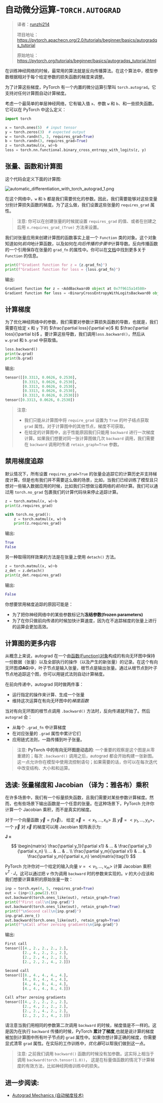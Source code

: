 # 自动微分运算-`TORCH.AUTOGRAD`

> 译者：[runzhi214](https://github.com/runzhi214)
>
> 项目地址：<https://pytorch.apachecn.org/2.0/tutorials/beginner/basics/autogradqs_tutorial>
>
> 原始地址：<https://pytorch.org/tutorials/beginner/basics/autogradqs_tutorial.html>

在训练神经网络的时候，最常用的算法就是反向传播算法。在这个算法中，模型参数根据相对于每个给定参数的损失函数的梯度来调整。

为了计算这些梯度，PyTorch 有一个内置的微分运算引擎叫 `torch.autograd`。它支持对任何计算图自动计算梯度。

考虑一个最简单的单层神经网络，它有输入值 `x`、参数 `w` 和 `b`、和一些损失函数。它可以在 PyTorch 中这么定义：

```py
import torch

x = torch.ones(5)  # input tensor
y = torch.zeros(3)  # expected output
w = torch.randn(5, 3, requires_grad=True)
b = torch.randn(3, requires_grad=True)
z = torch.matmul(x, w)+b
loss = torch.nn.functional.binary_cross_entropy_with_logits(z, y)
```

## 张量、函数和计算图

这个代码会定义下面的计算图:

![automatic_differentiation_with_torch_autograd_1.png](../../../img/automatic_differentiation_with_torch_autograd_1.png)

在这个网络中，`w` 和 `b` 都是我们需要优化的参数。因此，我们需要能够对这些变量分别计算损失函数的梯度。为了这么做，我们设置这些张量的 `requires_grad` 属性。

> 注意:
> 你可以在创建张量的时候就设置 `requires_grad` 的值、或者在创建之后用 `x.requires_grad_(True)` 方法来设置。

我们对张量应用来创建计算图的函数事实上是一个 `Function` 类的对象。这个对象知道如何*前向*地计算函数，以及如何在*向后传播的步骤中*计算导数。反向传播函数的一个引用保存在张量的 `grad_fn` 的属性中。你可以在[文档](https://pytorch.org/docs/stable/autograd.html#function)中找到更多关于 `Function` 的信息。

```py
print(f"Gradient function for z = {z.grad_fn}")
print(f"Gradient function for loss = {loss.grad_fn}")
```

输出:

```py
Gradient function for z = <AddBackward0 object at 0x7f9615a14580>
Gradient function for loss = <BinaryCrossEntropyWithLogitsBackward0 object at 0x7f9615a14bb0>
```

## 计算梯度

为了优化神经网络中的参数，我们需要对参数计算损失函数的导数，也就是，我们需要在给定 `x` 和 `y` 下的 $\frac{\partial loss}{\partial w}$ 和 $\frac{\partial loss}{\partial b}$ 。要计算这些导数，我们调用`loss.backward()`，然后从 `w.grad` 和 `b.grad` 中获取值。

```py
loss.backward()
print(w.grad)
print(b.grad)
```

输出:

```py
tensor([[0.3313, 0.0626, 0.2530],
        [0.3313, 0.0626, 0.2530],
        [0.3313, 0.0626, 0.2530],
        [0.3313, 0.0626, 0.2530],
        [0.3313, 0.0626, 0.2530]])
tensor([0.3313, 0.0626, 0.2530])
```

> 注意:
>
>* 我们只能从计算图中将 `require_grad` 设置为 `True` 的叶子结点获取 `grad` 属性。对于计算图中的其他节点，梯度不可获取。
>* 在给定的计算图中，出于性能原因我们只能用 `backward` 进行一次梯度计算。如果我们想要对同一张计算图做几次 `backward` 调用，我们需要在 `backward` 调用时传递 `retain_graph=True` 参数。

## 禁用梯度追踪

默认情况下，所有设置 `requires_grad=True` 的张量会追踪它的计算历史并支持梯度计算。但是也有我们并不需要这么做的场景，比如，当我们已经训练了模型且只想对一些输入数据应用的时候，比如我们只想做沿着网络的*前向*计算。我们可以通过用 `torch.no_grad` 包裹我们的计算代码块来停止追踪计算。

```py
z = torch.matmul(x, w)+b
print(z.requires_grad)

with torch.no_grad():
    z = torch.matmul(x, w)+b
    print(z.requires_grad)
```

输出:

```py
True
False
```

另一种取得同样效果的方法是在张量上使用 `detach()` 方法。

```py
z = torch.matmul(x, w)+b
z_det = z.detach()
print(z_det.requires_grad)
```

输出:

```py
False
```

你想要禁用梯度追踪的原因可能是：

- 为了把你神经网络中的某些参数标记为**冻结参数(frozen parameters)**
- 为了在你只做前向传递的时候加快计算速度，因为在不追踪梯度的张量上进行的运算会更加高效。

## 计算图的更多内容

从概念上来说，autograd 在一个由[函数(Function)对象](https://pytorch.org/docs/stable/autograd.html#torch.autograd.Function)构成的有向无环图中保持一份数据（张量）以及全部执行的操作（以及产生的新张量）的记录。在这个有向无环图(**DAG**)中，叶子节点是输入张量，根节点是输出张量。通过从根节点到叶子节点地追踪这个图，你可以用链式法则自动计算梯度。

在前向传递中，autograd 同时做两件事：

- 运行指定的操作来计算、生成一个张量
- 维持这次运算在有向无环图中的*梯度函数*

当对有向无环图的根节点调用 `.backward()` 方法时，反向传递就开始了。然后 `autograd` 会：

- 从每个 `.grad_fn` 中计算梯度
- 在对应张量的 `.grad` 属性中累计它们
- 应用链式法则，一路传播到叶子张量。

> 注意:
> **PyTorch 中的有向无环图是动态的**: 一个重要的观察是这个图是从零重建的；每次 `.backward()` 调用之后，autograd 都会开始构建一张新图。这一点允许你在模型中使用流控制语句；如果需要的话，你可以在每次迭代中改变结构、大小和和运算。

## 选读: 张量梯度和 Jacobian （译为：雅各布）乘积

在许多场景中，我们有一个标量损失函数，且我们需要对某些参数计算梯度。然而，也有些场景下输出函数是一个任意的张量。在这种场景下，PyTorch 允许你计算一个 Jacobian 乘积，而不是真实的梯度。

对于一个向量函数 $\vec y = f(\vec x)$， 给定 $\vec x = < x_1,...,x_n >$ 且 $\vec y = < y_1,...,y_n >$， 一个 $\vec y$ 对 $\vec x$ 的梯度可以用 Jacobian 矩阵表示为:

**J =**

$$
  \begin{matrix}
  \frac{\partial y_1}{\partial x1} & ... & \frac{\partial y_1}{\partial x_n} \\
  ... & ... & .. \\
  \frac{\partial y_m}{\partial x1} & ... & \frac{\partial y_m}{\partial x_n}
  \end{matrix}\tag{1}
$$

PyTorch 允许你对一个给定的输入向量 $v = < v_1,...,v_m >$ 计算 Jacobian 乘积 $v^T \cdot J$。这可以通过把 $v$ 作为调用 `backward` 时的参数来实现的。$v$ 的大小应该和我们想要计算乘积的原始张量一致：

```py
inp = torch.eye(4, 5, requires_grad=True)
out = (inp+1).pow(2).t()
out.backward(torch.ones_like(out), retain_graph=True)
print(f"First call\n{inp.grad}")
out.backward(torch.ones_like(out), retain_graph=True)
print(f"\nSecond call\n{inp.grad}")
inp.grad.zero_()
out.backward(torch.ones_like(out), retain_graph=True)
print(f"\nCall after zeroing gradients\n{inp.grad}")
```

输出:

```py
First call
tensor([[4., 2., 2., 2., 2.],
        [2., 4., 2., 2., 2.],
        [2., 2., 4., 2., 2.],
        [2., 2., 2., 4., 2.]])

Second call
tensor([[8., 4., 4., 4., 4.],
        [4., 8., 4., 4., 4.],
        [4., 4., 8., 4., 4.],
        [4., 4., 4., 8., 4.]])

Call after zeroing gradients
tensor([[4., 2., 2., 2., 2.],
        [2., 4., 2., 2., 2.],
        [2., 2., 4., 2., 2.],
        [2., 2., 2., 4., 2.]])
```

请注意当我们用相同的参数第二次调用 `backward` 的时候，梯度值是不一样的。这是因为在执行 `backward` 传播的时候，PyTorch **累计了梯度**,也就是说计算的梯度被加到计算图中所有叶子节点的 `grad` 属性中。如果你想计算正确的梯度，你需要显式清零 `grad` 属性。在实际的工作训练中，*优化器*可以帮我们做到这一点。

> 注意:
> 之前我们调用 `backward()` 函数的时候没有加参数。这实际上相当于调用 `backward(torch.tensor(1.0))`， 这是在标量值函数的情况下计算梯度的有效方法，比如神经网络训练中的损失。

## 进一步阅读:

* [Autograd Mechanics (自动梯度技术)](https://pytorch.org/docs/stable/notes/autograd.html)
